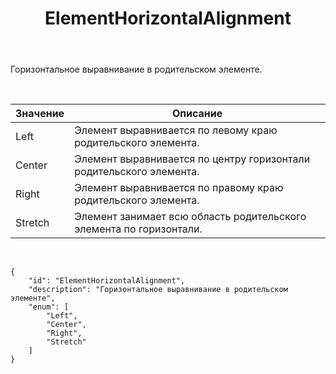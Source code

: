 ﻿---
layout: default
title: ElementHorizontalAlignment
position: 1
categories: 
tags: 
---

Горизонтальное выравнивание в родительском элементе.

 

|Значение|Описание|
|--------|--------|
|Left|Элемент выравнивается по левому краю родительского элемента.|
|Center|Элемент выравнивается по центру горизонтали родительского элемента.|
|Right|Элемент выравнивается по правому краю родительского элемента.|
|Stretch|Элемент занимает всю область родительского элемента по горизонтали.|

    

```
{
	"id": "ElementHorizontalAlignment",
	"description": "Горизонтальное выравнивание в родительском элементе",
	"enum": [
		"Left",
		"Center",
		"Right",
		"Stretch"
	]
}
```

 

 

